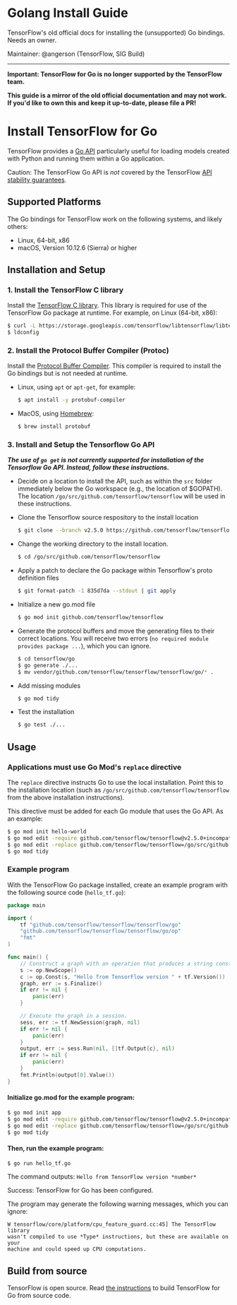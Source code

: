# Golang Install Guide 

TensorFlow's old official docs for installing the (unsupported) Go bindings.
Needs an owner.

Maintainer: @angerson (TensorFlow, SIG Build)

* * *

**Important: TensorFlow for Go is no longer supported by the
TensorFlow team.**

**This guide is a mirror of the old official documentation and may not work. If
you'd like to own this and keep it up-to-date, please file a PR!**

# Install TensorFlow for Go

TensorFlow provides a
[Go API](https://pkg.go.dev/github.com/tensorflow/tensorflow/tensorflow/go)
particularly useful for loading models created with Python and running them
within a Go application.

Caution: The TensorFlow Go API is *not* covered by the TensorFlow
[API stability guarantees](https://www.tensorflow.org/guide/versions).


## Supported Platforms

The Go bindings for TensorFlow work on the following systems, and likely others:

* Linux, 64-bit, x86
* macOS, Version 10.12.6 (Sierra) or higher


## Installation and Setup

### 1. Install the TensorFlow C library

Install the [TensorFlow C library](https://www.tensorflow.org/install/lang_c). This
library is required for use of the TensorFlow Go package at runtime. For example,
on Linux (64-bit, x86):

  ```sh
  $ curl -L https://storage.googleapis.com/tensorflow/libtensorflow/libtensorflow-cpu-linux-x86_64-2.5.0.tar.gz | tar xz --directory /usr/local
  $ ldconfig
  ```

### 2. Install the Protocol Buffer Compiler (Protoc)

Install the [Protocol Buffer Compiler](https://developers.google.com/protocol-buffers).
This compiler is required to install the Go bindings but is not needed at runtime.

- Linux, using `apt` or `apt-get`, for example:

  ```sh
  $ apt install -y protobuf-compiler
  ```

- MacOS, using [Homebrew](https://brew.sh/):

  ```sh
  $ brew install protobuf
  ```

### 3. Install and Setup the Tensorflow Go API

***The use of `go get` is not currently supported for installation of the Tensorflow Go API.
Instead, follow these instructions.***

- Decide on a location to install the API, such as within the `src` folder immediately below
the Go workspace (e.g., the location of $GOPATH).  The location `/go/src/github.com/tensorflow/tensorflow`
will be used in these instructions.

- Clone the Tensorflow source respository to the install location

  ```sh
  $ git clone --branch v2.5.0 https://github.com/tensorflow/tensorflow.git /go/src/github.com/tensorflow/tensorflow
  ```

- Change the working directory to the install location.
 
   ```sh
   $ cd /go/src/github.com/tensorflow/tensorflow
   ```

- Apply a patch to declare the Go package within Tensorflow's proto definition files

   ```sh
   $ git format-patch -1 835d7da --stdout | git apply
   ```

- Initialize a new go.mod file

   ```sh
   $ go mod init github.com/tensorflow/tensorflow
   ```

- Generate the protocol buffers and move the generating files to their correct locations.  You
will receive two errors (`no required module provides package ...`), which you can ignore.

   ```sh
   $ cd tensorflow/go
   $ go generate ./...
   $ mv vendor/github.com/tensorflow/tensorflow/tensorflow/go/* .
   ```

- Add missing modules

   ```sh
   $ go mod tidy
   ```

- Test the installation
   ```sh
   $ go test ./...
   ``` 


## Usage

### Applications must use Go Mod's `replace` directive

The `replace` directive instructs Go to use the local installation.  Point this
to the installation location (such as `/go/src/github.com/tensorflow/tensorflow`
from the above installation instructions).

This directive must be added for each Go module that uses the Go API. As an
example: 

```sh
$ go mod init hello-world
$ go mod edit -require github.com/tensorflow/tensorflow@v2.5.0+incompatible
$ go mod edit -replace github.com/tensorflow/tensorflow=/go/src/github.com/tensorflow/tensorflow
$ go mod tidy
```


### Example program

With the TensorFlow Go package installed, create an example program with the
following source code (`hello_tf.go`):

```go
package main

import (
	tf "github.com/tensorflow/tensorflow/tensorflow/go"
	"github.com/tensorflow/tensorflow/tensorflow/go/op"
	"fmt"
)

func main() {
	// Construct a graph with an operation that produces a string constant.
	s := op.NewScope()
	c := op.Const(s, "Hello from TensorFlow version " + tf.Version())
	graph, err := s.Finalize()
	if err != nil {
		panic(err)
	}

	// Execute the graph in a session.
	sess, err := tf.NewSession(graph, nil)
	if err != nil {
		panic(err)
	}
	output, err := sess.Run(nil, []tf.Output{c}, nil)
	if err != nil {
		panic(err)
	}
	fmt.Println(output[0].Value())
}
```

#### Initialize go.mod for the example program:

```sh
$ go mod init app
$ go mod edit -require github.com/tensorflow/tensorflow@v2.5.0+incompatible
$ go mod edit -replace github.com/tensorflow/tensorflow=/go/src/github.com/tensorflow/tensorflow
$ go mod tidy
```

#### Then, run the example program:

```sh
$ go run hello_tf.go
```

The command outputs: `Hello from TensorFlow version *number*`

Success: TensorFlow for Go has been configured.

The program may generate the following warning messages, which you can ignore:

```
W tensorflow/core/platform/cpu_feature_guard.cc:45] The TensorFlow library
wasn't compiled to use *Type* instructions, but these are available on your
machine and could speed up CPU computations.
```

## Build from source

TensorFlow is open source. Read
[the instructions](https://github.com/tensorflow/tensorflow/blob/master/tensorflow/go/README.md)
to build TensorFlow for Go from source code.
